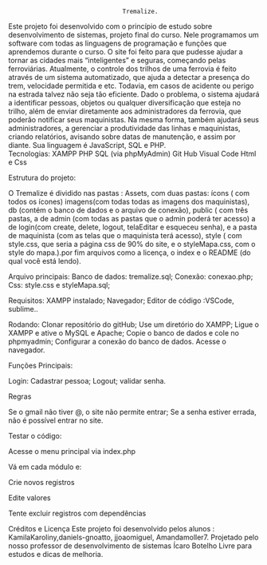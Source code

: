 

                                    Tremalize.

Este projeto foi desenvolvido com o princípio de estudo sobre desenvolvimento de sistemas, projeto final do curso. Nele programamos um  software  com todas as linguagens de programação e funções que aprendemos durante o curso. O site foi feito para que pudesse ajudar a tornar as cidades mais “inteligentes” e seguras, começando pelas ferroviárias.
Atualmente, o controle dos trilhos de uma ferrovia é feito através de um sistema automatizado, que ajuda a detectar a presença do trem, velocidade permitida e etc. Todavia, em casos de acidente ou perigo na estrada talvez não seja tão eficiente.  Dado o problema, o sistema ajudará a identificar pessoas, objetos ou qualquer diversificação que esteja no trilho, além de enviar diretamente aos administradores da ferrovia, que poderão notificar seus maquinistas.
Na mesma forma, também ajudará seus administradores, a gerenciar a produtividade das linhas e maquinistas, criando relatórios, avisando sobre datas de manutenção, e assim por diante. Sua linguagem é JavaScript, SQL e PHP.  
Tecnologias:
XAMPP
PHP
SQL (via phpMyAdmin)
Git Hub
Visual Code
Html e Css

Estrutura do projeto:

 O Tremalize é dividido nas pastas : Assets, com duas pastas: ícons ( com todos os ícones) imagens(com todas todas as imagens dos maquinistas), db (contém o banco de dados e o arquivo de conexão), public ( com três pastas, a de admin (com todas as pastas que o admin poderá ter acesso) a de login(com create, delete, logout, telaEditar e esqueceu senha), e a pasta de maquinista (com as telas que o maquinista terá acesso), style ( com style.css, que seria a página css de 90% do site, e o styleMapa.css, com o style do mapa.).por fim arquivos como a licença, o index e o README (do qual você está lendo).

Arquivo principais:
Banco de dados: tremalize.sql;
Conexão: conexao.php;
Css: style.css e styleMapa.sql;


Requisitos:
XAMPP instalado;
Navegador;
Editor de código :VSCode, sublime..


Rodando:
Clonar repositório do gitHub;
Use um diretório do XAMPP;
Ligue o  XAMPP  e ative o MySQL e Apache;
Copie o banco de dados e cole no phpmyadmin;
Configurar a conexão do banco de dados.
Acesse o navegador.




Funções Principais:

Login:
Cadastrar pessoa;
Logout;
validar senha.


Regras

Se o gmail não tiver @, o site não permite entrar;
Se a senha estiver errada, não é possível entrar no site.




Testar o código:

Acesse o menu principal via index.php


Vá em cada módulo e:


Crie novos registros


Edite valores


Tente excluir registros com dependências




Créditos e Licença
Este projeto foi desenvolvido pelos alunos : KamilaKaroliny,daniels-gnoatto, jjoaomiguel, Amandamoller7.
Projetado pelo nosso professor de desenvolvimento de sistemas Ícaro Botelho
Livre para estudos e dicas de melhoria.




